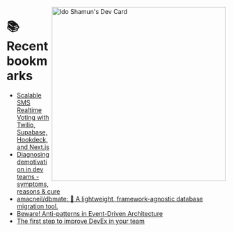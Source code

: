 <a href="https://app.daily.dev/idoshamun"><img src="https://api.daily.dev/devcards/v2/28849d86070e4c099c877ab6837c61f0.png?type=default&r=auy" align="right" width="400" alt="Ido Shamun's Dev Card"/></a>

# 📚 Recent bookmarks
<!-- BOOKMARKS:START -->
- [Scalable SMS Realtime Voting with Twilio, Supabase, Hookdeck, and Next.js](https://app.daily.dev/posts/8iDAfyZdN?utm_source=rss&utm_medium=bookmarks&utm_campaign=28849d86070e4c099c877ab6837c61f0)
- [Diagnosing demotivation in dev teams - symptoms, reasons &amp; cure](https://app.daily.dev/posts/rGPgMBnDI?utm_source=rss&utm_medium=bookmarks&utm_campaign=28849d86070e4c099c877ab6837c61f0)
- [amacneil/dbmate: :rocket: A lightweight, framework-agnostic database migration tool.](https://app.daily.dev/posts/3FH9OkNWK?utm_source=rss&utm_medium=bookmarks&utm_campaign=28849d86070e4c099c877ab6837c61f0)
- [Beware! Anti-patterns in Event-Driven Architecture](https://app.daily.dev/posts/RXs7VrvjF?utm_source=rss&utm_medium=bookmarks&utm_campaign=28849d86070e4c099c877ab6837c61f0)
- [The first step to improve DevEx in your team](https://app.daily.dev/posts/CpR5c08cF?utm_source=rss&utm_medium=bookmarks&utm_campaign=28849d86070e4c099c877ab6837c61f0)
<!-- BOOKMARKS:END -->
